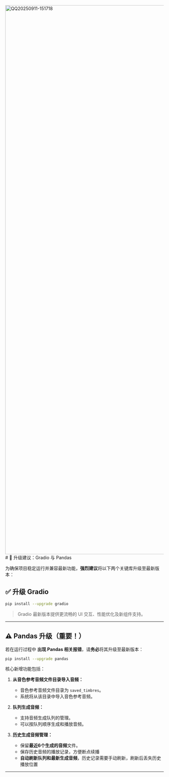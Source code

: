 <img width="3786" height="1748" alt="QQ20250911-151718" src="https://github.com/user-attachments/assets/bfc8a686-cb14-4ee9-bb7d-27c87e965ac1" />
# 📌 升级建议：Gradio 与 Pandas

为确保项目稳定运行并兼容最新功能，**强烈建议**将以下两个关键库升级至最新版本：

## ✅ 升级 Gradio

```bash
pip install --upgrade gradio
```

> Gradio 最新版本提供更流畅的 UI 交互、性能优化及新组件支持。

---

## ⚠️ Pandas 升级（重要！）

若在运行过程中 **出现 Pandas 相关报错**，请**务必**将其升级至最新版本：

```bash
pip install --upgrade pandas
```
核心新增功能包括：

1. **从音色参考音频文件目录导入音频：**

   * 音色参考音频文件目录为 `saved_timbres`。
   * 系统将从该目录中导入音色参考音频。

2. **队列生成音频：**

   * 支持音频生成队列的管理。
   * 可以按队列顺序生成和播放音频。

3. **历史生成音频管理：**

   * 保留**最近6个生成的音频**文件。
   * 保存历史音频的播放记录，方便断点续播
   * **自动刷新队列和最新生成音频**，历史记录需要手动刷新，刷新后丢失历史播放位置

---
